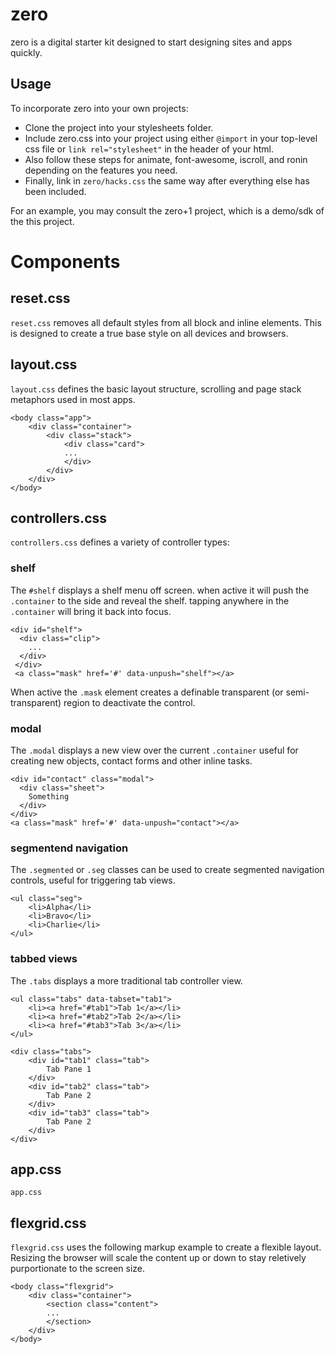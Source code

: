 # zero
zero is a digital starter kit designed to start designing sites and apps quickly.

## Usage
To incorporate zero into your own projects:

* Clone the project into your stylesheets folder.
* Include zero.css into your project using either ```@import``` in your top-level css file or ```link rel="stylesheet"``` in the header of your html.
* Also follow these steps for animate, font-awesome, iscroll, and ronin depending on the features you need.
* Finally, link in ```zero/hacks.css``` the same way after everything else has been included.

For an example, you may consult the zero+1 project, which is a demo/sdk of the this project.

# Components

## reset.css
`reset.css` removes all default styles from all block and inline elements. This is designed to create a true base style on all devices and browsers.

## layout.css
`layout.css` defines the basic layout structure, scrolling and page stack metaphors used in most apps.

	<body class="app">
		<div class="container">
			<div class="stack">
				<div class="card">
				...
				</div>
			</div>
		</div>
	</body>

## controllers.css
`controllers.css` defines a variety of controller types:

### shelf
The `#shelf` displays a shelf menu off screen. when active it will push the `.container` to the side and reveal the shelf. tapping anywhere in the `.container` will bring it back into focus.

	<div id="shelf">
	  <div class="clip">
	  	...
	  </div>
	 </div>
	 <a class="mask" href='#' data-unpush="shelf"></a>
	 
When active the `.mask` element creates a definable transparent (or semi-transparent) region to deactivate the control.

### modal
The `.modal` displays a new view over the current `.container` useful for creating new objects, contact forms and other inline tasks.

	<div id="contact" class="modal">
	  <div class="sheet">
	    Something
	  </div>
	</div>
	<a class="mask" href='#' data-unpush="contact"></a>

### segmentend navigation
The `.segmented` or `.seg` classes can be used to create  segmented navigation controls, useful for triggering tab views.

	<ul class="seg">
		<li>Alpha</li>
		<li>Bravo</li>
		<li>Charlie</li>
	</ul>

### tabbed views
The `.tabs` displays a more traditional tab controller view.

    <ul class="tabs" data-tabset="tab1">
		<li><a href="#tab1">Tab 1</a></li>
		<li><a href="#tab2">Tab 2</a></li>
		<li><a href="#tab3">Tab 3</a></li>
    </ul>

	<div class="tabs">
		<div id="tab1" class="tab">
			Tab Pane 1
		</div>
		<div id="tab2" class="tab">
			Tab Pane 2
		</div>
		<div id="tab3" class="tab">
			Tab Pane 2
		</div>
	</div>

## app.css
`app.css` 

## flexgrid.css
`flexgrid.css` uses the following markup example to create a flexible layout. Resizing the browser will scale the content up or down to stay reletively purportionate to the screen size.

	<body class="flexgrid">
		<div class="container">
			<section class="content">
			...
			</section>
		</div>
	</body>